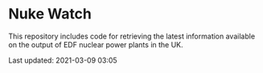 # Nuke Watch

This repository includes code for retrieving the latest information available on the output of EDF nuclear power plants in the UK.

Last updated: 2021-03-09 03:05